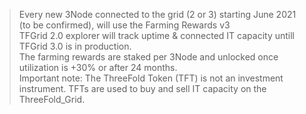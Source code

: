 > Every new 3Node connected to the grid (2 or 3) starting June 2021 (to be confirmed), will use the Farming Rewards v3 <BR>
> TFGrid 2.0 explorer will track uptime & connected IT capacity untill TFGrid 3.0 is in production.<BR>
> The farming rewards are staked per 3Node and unlocked once utilization is +30% or after 24 months.<BR>
> Important note: The ThreeFold Token (TFT) is not an investment instrument.
> TFTs are used to buy and sell IT capacity on the ThreeFold_Grid.

